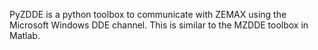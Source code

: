 PyZDDE is a python toolbox to communicate with ZEMAX using the Microsoft Windows DDE channel. This is similar to the MZDDE toolbox in Matlab.
